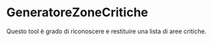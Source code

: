 GeneratoreZoneCritiche
======================

Questo tool è grado di riconoscere e restituire una lista di aree critiche.
